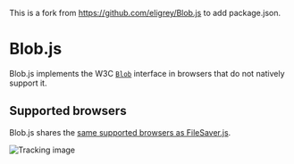 This is a fork from https://github.com/eligrey/Blob.js to add package.json.

Blob.js
==============

Blob.js implements the W3C [`Blob`][1] interface in browsers that do
not natively support it.

Supported browsers
------------------

Blob.js shares the [same supported browsers as FileSaver.js][2].

![Tracking image](https://in.getclicky.com/212712ns.gif)

  [1]: https://developer.mozilla.org/en-US/docs/Web/API/Blob
  [2]: https://github.com/eligrey/FileSaver.js#supported-browsers

